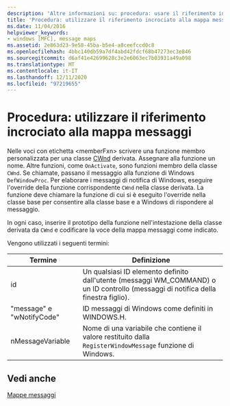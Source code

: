 ```yaml
---
description: 'Altre informazioni su: procedura: usare il riferimento incrociato Message-Map'
title: 'Procedura: utilizzare il riferimento incrociato alla mappa messaggi'
ms.date: 11/04/2016
helpviewer_keywords:
- windows [MFC], message maps
ms.assetid: 2e863d23-9e58-45ba-b5e4-a8ceefccd0c8
ms.openlocfilehash: 4bbc140db59a7df4abd42fdcf68b47273ec3e846
ms.sourcegitcommit: d6af41e42699628c3e2e6063ec7b03931a49a098
ms.translationtype: MT
ms.contentlocale: it-IT
ms.lasthandoff: 12/11/2020
ms.locfileid: "97219655"
---
```

# <a name="how-to-use-the-message-map-cross-reference"></a>Procedura: utilizzare il riferimento incrociato alla mappa messaggi

Nelle voci con etichetta \<memberFxn> scrivere una funzione membro personalizzata per una classe [CWnd](../../mfc/reference/cwnd-class.md) derivata. Assegnare alla funzione un nome. Altre funzioni, come `OnActivate`, sono funzioni membro della classe `CWnd`. Se chiamate, passano il messaggio alla funzione di Windows `DefWindowProc`. Per elaborare i messaggi di notifica di Windows, eseguire l'override della funzione corrispondente `CWnd` nella classe derivata. La funzione deve chiamare la funzione di cui si è eseguito l'override nella classe base per consentire alla classe base e a Windows di rispondere al messaggio.

In ogni caso, inserire il prototipo della funzione nell'intestazione della classe derivata da `CWnd` e codificare la voce della mappa messaggi come indicato.

Vengono utilizzati i seguenti termini:

|Termine|Definizione|
|----------|----------------|
|id|Un qualsiasi ID elemento definito dall'utente (messaggi WM_COMMAND) o un ID controllo (messaggi di notifica della finestra figlio).|
|"message" e "wNotifyCode"|ID messaggi di Windows come definiti in WINDOWS.H.|
|nMessageVariable|Nome di una variabile che contiene il valore restituito dalla `RegisterWindowMessage` funzione di Windows.|

## <a name="see-also"></a>Vedi anche

[Mappe messaggi](../../mfc/reference/message-maps-mfc.md)
